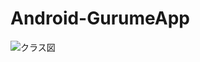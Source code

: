# Android-GurumeApp

![クラス図](https://github.com/KobayashiKz/Android-GurumeApp/blob/images/class_diagram.jpg)
